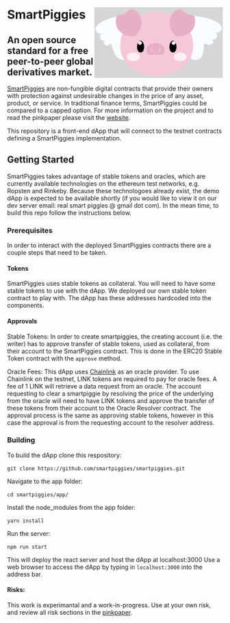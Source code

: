 SmartPiggies
<img align="right" width="300" src="app/src/Assets/Logo/piggieface_02.png">
=

An open source standard for a free peer-to-peer global derivatives market.
-

[SmartPiggies](https://smartpiggies.com) are non-fungible digital contracts that provide their owners with protection against undesirable changes in the price of any asset, product, or service. In traditional finance terms, SmartPiggies could be compared to a capped option. For more information on the project and to read the pinkpaper please visit the [website](https://smartpiggies.com).

This repository is a front-end dApp that will connect to the testnet contracts defining a SmartPiggies implementation.

## Getting Started
SmartPiggies takes advantage of stable tokens and oracles, which are currently available technologies on the ethereum test networks, e.g. Ropsten and Rinkeby. Because these technologoes already exist, the demo dApp is expected to be available shortly (if you would like to view it on our dev server email: real smart piggies @ gmail dot com). In the mean time, to build this repo follow the instructions below.

### Prerequisites
In order to interact with the deployed SmartPiggies contracts there are a couple steps that need to be taken.

#### Tokens
SmartPiggies uses stable tokens as collateral. You will need to have some stable tokens to use with the dApp. We deployed our own stable token contract to play with. The dApp has these addresses hardcoded into the components.

#### Approvals
Stable Tokens: In order to create smartpiggies, the creating account (i.e. the writer) has to approve transfer of stable tokens, used as collateral, from their account to the SmartPiggies contract. This is done in the ERC20 Stable Token contract with the `approve` method.

Oracle Fees: This dApp uses [Chainlink](https://chain.link/) as an oracle provider. To use Chainlink on the testnet, LINK tokens are required to pay for oracle fees. A fee of 1 LINK will retrieve a data request from an oracle. The account requesting to clear a smartpiggie by resolving the price of the underlying from the oracle will need to have LINK tokens and approve the transfer of these tokens from their account to the Oracle Resolver contract. The approval process is the same as approving stable tokens, however in this case the approval is from the requesting account to the resolver address.


### Building
To build the dApp clone this respository:
```
git clone https://github.com/smartpiggies/smartpiggies.git
```

Navigate to the app folder:

```
cd smartpiggies/app/
```

Install the node_modules from the app folder:

```
yarn install
```

Run the server:

```
npm run start
```

This will deploy the react server and host the dApp at localhost:3000
Use a web browser to access the dApp by typing in  `localhost:3000` into the address bar.

#### Risks:
This work is experimantal and a work-in-progress. Use at your own risk, and review all risk sections in the [pinkpaper](https://docs.wixstatic.com/ugd/ecf251_d6f41d70720b4ee994a2e782b377af41.pdf).
